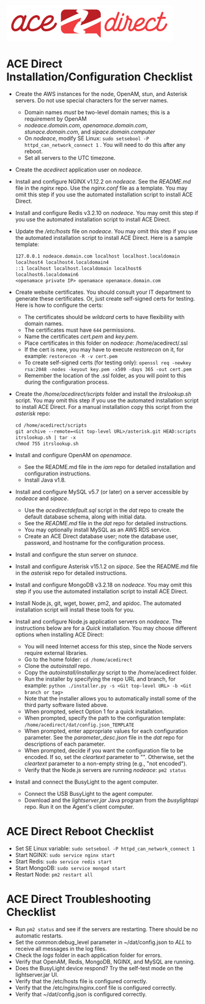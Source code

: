 ![](images/adsmall.png)

# ACE Direct Installation/Configuration Checklist

* Create the AWS instances for the node, OpenAM, stun, and Asterisk servers. Do not use special characters for the server names.
  * Domain names *must* be two-level domain names; this is a requirement by OpenAM
  * _nodeace.domain.com_, _openamace.domain.com_, _stunace.domain.com_, and _sipace.domain.computer_
  * On _nodeace_, modify SE Linux: ```sudo setsebool -P httpd_can_network_connect 1``` . You will need to do this after any reboot.
  * Set all servers to the UTC timezone.

* Create the _acedirect_ application user on _nodeace_.
* Install and configure NGINX v1.12.2 on _nodeace_. See the _README.md_ file in the _nginx_ repo. Use the _nginx.conf_ file as a template. You may omit this step if you use the automated installation script to install ACE Direct.
* Install and configure Redis v3.2.10 on _nodeace_. You may omit this step if you use the automated installation script to install ACE Direct.
* Update the _/etc/hosts_ file on _nodeace_. You may omit this step if you use the automated installation script to install ACE Direct. Here is a sample template:

  ```
  127.0.0.1 nodeace.domain.com localhost localhost.localdomain localhost4 localhost4.localdomain4
  ::1 localhost localhost.localdomain localhost6 localhost6.localdomain6
  <openamace private IP> openamace openamace.domain.com
  ```
* Create website certificates. You should consult your IT department to generate these certificates. Or, just create self-signed certs for testing. Here is how to configure the certs:
  * The certificates should be *wildcard* certs to have flexibility with domain names.
  * The certificates must have `644` permissions.
  * Name the certificates _cert.pem_ and _key.pem_.
  * Place certificates in this folder on _nodeace_: /home/acedirect/.ssl
  * If the cert is new, you may have to execute _restorecon_ on it, for example: `restorecon -R -v cert.pem`
  * To create self-signed certs (for testing only): ```openssl req -newkey rsa:2048 -nodes -keyout key.pem -x509 -days 365 -out cert.pem```
  * Remember the location of the .ssl folder, as you will point to this during the configuration process.
* Create the _/home/acedirect/scripts_ folder and install the _itrslookup.sh_ script. You may omit this step if you use the automated installation script to install ACE Direct. For a manual installation copy this script from the _asterisk_ repo:
  ```
  cd /home/acedirect/scripts
  git archive --remote=<Git top-level URL>/asterisk.git HEAD:scripts itrslookup.sh | tar -x
  chmod 755 itrslookup.sh
  ```
* Install and configure OpenAM on _openamace_.
  * See the README.md file in the _iam_ repo for detailed installation and configuration instructions.
  * Install Java v1.8.
* Install and configure MySQL v5.7 (or later) on a server accessible by _nodeace_ and _sipace_.
  * Use the _acedirectdefault.sql_ script in the _dat_ repo to create the default database schema, along with initial data.
  * See the _README.md_ file in the _dat_ repo for detailed instructions.
  * You may optionally install MySQL as an AWS RDS service.
  * Create an ACE Direct database user; note the database user, password, and hostname for the configuration process.
* Install and configure the stun server on _stunace_.
* Install and configure Asterisk v15.1.2 on _sipace_. See the README.md file in the _asterisk_ repo for detailed instructions.
* Install and configure MongoDB v3.2.18 on _nodeace_. You may omit this step if you use the automated installation script to install ACE Direct.
* Install Node.js, git, wget, bower, pm2, and apidoc. The automated installation script will install these tools for you.
* Install and configure Node.js application servers on _nodeace_. The instructions below are for a _Quick_ installation. You may choose different options when installing ACE Direct:
  * You will need Internet access for this step, since the Node servers require external libraries.
  * Go to the home folder: ```cd /home/acedirect```
  * Clone the _autoinstall_ repo.
  * Copy the _autoinstall/installer.py_ script to the /home/acedirect folder.
  * Run the installer by specifying the repo URL and branch, for example: ```python ./installer.py -s <Git top-level URL> -b <Git branch or tag>```
  * Note that the installer allows you to automatically install some of the third party software listed above.
  * When prompted, select Option 1 for a quick installation.
  * When prompted, specify the path to the configuration template: ```/home/acedirect/dat/config.json_TEMPLATE```
  * When prompted, enter appropriate values for each configuration parameter. See the _parameter_desc.json_ file in the _dat_ repo for descriptions of each parameter.
  * When prompted, decide if you want the configuration file to be encoded. If so, set the _cleartext_ parameter to "". Otherwise, set the _cleartext_ parameter to a non-empty string (e.g., "not encoded").
  * Verify that the Node.js servers are running _nodeace_: ```pm2 status```
* Install and connect the BusyLight to the agent computer.
  * Connect the USB BusyLight to the agent computer.
  * Download and the _lightserver.jar_ Java program from the _busylightapi_ repo. Run it on the Agent's client computer.

# ACE Direct Reboot Checklist

  * Set SE Linux variable: ```sudo setsebool -P httpd_can_network_connect 1```
  * Start NGINX: ```sudo service nginx start```
  * Start Redis: ```sudo service redis start```
  * Start MongoDB: ```sudo service mongod start```
  * Restart Node: ```pm2 restart all```

# ACE Direct Troubleshooting Checklist

  * Run ```pm2 status``` and see if the servers are restarting. There should be no automatic restarts.
  * Set the common:debug_level parameter in ~/dat/config.json to *ALL* to receive all messages in the log files.
  * Check the *logs* folder in each application folder for errors.
  * Verify that OpenAM, Redis, MongoDB, NGINX, and MySQL are running.
  * Does the BusyLight device respond? Try the self-test mode on the lightserver.jar UI.
  * Verify that the /etc/hosts file is configured correctly.
  * Verify that the /etc/nginx/nginx.conf file is configured correctly.
  * Verify that ~/dat/config.json is configured correctly.
